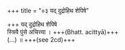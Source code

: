 +++
title = "०३ यद् दुद्रोहिथ शेपिषे"

+++
यद् दुद्रोहिथ शेपिषे  
स्त्रियै पुंसे अचित्त्या । +++(Bhatt. acittyā)+++  
(…) ॥ +++(see 2cd)+++